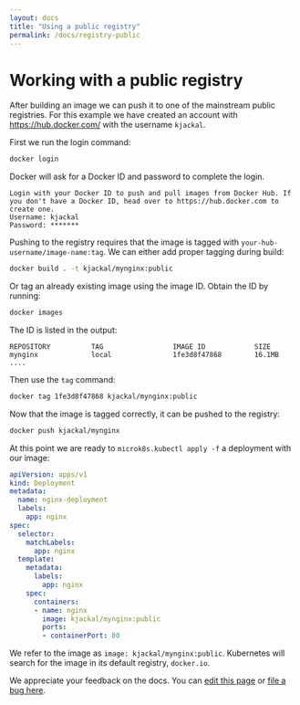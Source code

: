 ```yaml
---
layout: docs
title: "Using a public registry"
permalink: /docs/registry-public
---
```


# Working with a public registry

After building an image we can push it to one of the mainstream public
registries. For this example we have created an account with
https://hub.docker.com/ with the username `kjackal`.

First we run the login command:

```bash
docker login
```

Docker will ask for a Docker ID and password to complete the login.

``` no-highlight
Login with your Docker ID to push and pull images from Docker Hub. If you don't have a Docker ID, head over to https://hub.docker.com to create one.
Username: kjackal
Password: *******
```

Pushing to the registry requires that the image is tagged with
`your-hub-username/image-name:tag`. We can either add proper tagging during build:

```bash
docker build . -t kjackal/mynginx:public
```

Or tag an already existing image using the image ID. Obtain the ID by running:

```bash
docker images
```

The ID is listed in the output:

```no-highlight
REPOSITORY          TAG                 IMAGE ID            SIZE
mynginx             local               1fe3d8f47868        16.1MB
....
```

Then use the `tag` command:

```bash
docker tag 1fe3d8f47868 kjackal/mynginx:public
```

Now that the image is tagged correctly, it can be pushed to the registry:

```bash
docker push kjackal/mynginx
```

At this point we are ready to `microk8s.kubectl apply -f` a deployment with our
image:

```yaml
apiVersion: apps/v1
kind: Deployment
metadata:
  name: nginx-deployment
  labels:
    app: nginx
spec:
  selector:
    matchLabels:
      app: nginx
  template:
    metadata:
      labels:
        app: nginx
    spec:
      containers:
      - name: nginx
        image: kjackal/mynginx:public
        ports:
        - containerPort: 80
```

We refer to the image as `image: kjackal/mynginx:public`. Kubernetes will
search for the image in its default registry, `docker.io`.
<!-- FEEDBACK -->
<div class="p-notification--information">
  <p class="p-notification__response">
    We appreciate your feedback on the docs. You can 
    <a href="https://github.com/canonical-web-and-design/microk8s.io/edit/master/docs/registry-public.md" class="p-notification__action">edit this page</a> 
    or 
    <a href="https://github.com/canonical-web-and-design/microk8s.io/issues/new" class="p-notification__action">file a bug here</a>.
  </p>
</div>
